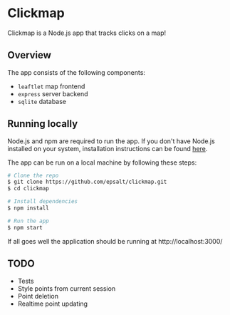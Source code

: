 # Clickmap

Clickmap is a Node.js app that tracks clicks on a map!

## Overview

The app consists of the following components:

- `leaftlet` map frontend
- `express` server backend
- `sqlite` database

## Running locally

Node.js and npm are required to run the app. If you don't have Node.js
installed on your system, installation instructions can be found
[here](https://nodejs.org/en).

The app can be run on a local machine by following these steps:

```bash
# Clone the repo
$ git clone https://github.com/epsalt/clickmap.git
$ cd clickmap

# Install dependencies
$ npm install

# Run the app
$ npm start
```

If all goes well the application should be running at
http://localhost:3000/


## TODO
- Tests
- Style points from current session
- Point deletion
- Realtime point updating
